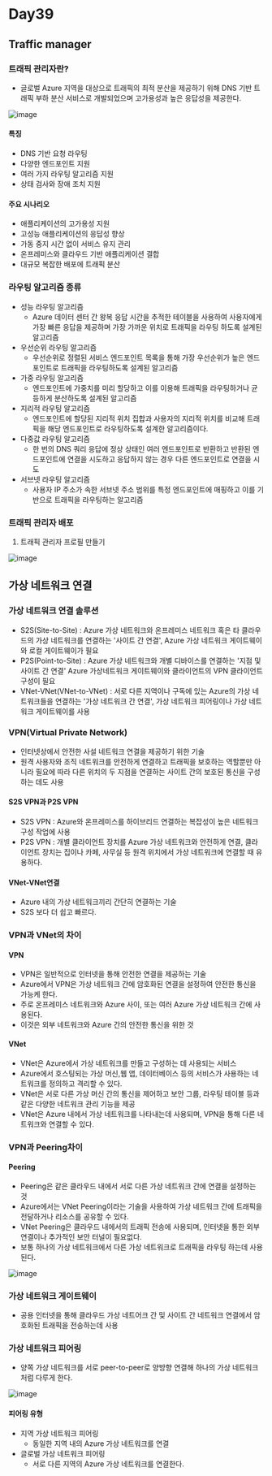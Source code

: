 # Day39

## Traffic manager

### 트래픽 관리자란?
- 글로벌 Azure 지역을 대상으로 트래픽의 최적 분산을 제공하기 위해 DNS 기반 트래픽 부하 분산 서비스로 개발되었으며 고가용성과 높은 응답성을 제공한다.

![image](https://github.com/JoEunSae/Metanet-Internship/assets/83803199/fe94ecb4-24dd-45dc-8c9b-a8407a9fd8e8)

#### 특징
- DNS 기반 요청 라우팅
- 다양한 엔드포인트 지원
- 여러 가지 라우팅 알고리즘 지원
- 상태 검사와 장애 조치 지원

#### 주요 시나리오
- 애플리케이션의 고가용성 지원
- 고성능 애플리케이션의 응답성 향상
- 가동 중지 시간 없이 서비스 유지 관리
- 온프레미스와 클라우드 기반 애플리케이션 결합
- 대규모 복잡한 배포에 트래픽 분산

### 라우팅 알고리즘 종류
- 성능 라우팅 알고리즘
  - Azure 데이터 센터 간 왕복 응답 시간을 추적한 테이블을 사용하여 사용자에게 가장 빠른 응답을 제공하며 가장 가까운 위치로 트래픽을 라우팅 하도록 설계된 알고리즘
- 우선순위 라우팅 알고리즘
  - 우선순위로 정렬된 서비스 엔드포인트 목록을 통해 가장 우선순위가 높은 엔드포인트로 트래픽을 라우팅하도록 설계된 알고리즘
- 가중 라우팅 알고리즘
  - 엔드포인트에 가중치를 미리 할당하고 이를 이용해 트래픽을 라우팅하거나 균등하게 분산하도록 설계된 알고리즘
- 지리적 라우팅 알고리즘
  - 엔드포인트에 할당된 지리적 위치 집합과 사용자의 지리적 위치를 비교해 트래픽을 해당 엔드포인트로 라우팅하도록 설계한 알고리즘이다.
- 다중값 라우팅 알고리즘
  - 한 번의 DNS 쿼리 응답에 정상 상태인 여러 엔드포인트로 반환하고 반환된 엔드포인트에 연결을 시도하고 응답하지 않는 경우 다른 엔드포인트로 연결을 시도
- 서브넷 라우팅 알고리즘
  - 사용자 IP 주소가 속한 서브넷 주소 범위를 특정 엔드포인트에 매핑하고 이를 기반으로 트래픽을 라우팅하는 알고리즘

### 트래픽 관리자 배포

1. 트래픽 관리자 프로필 만들기

![image](https://github.com/JoEunSae/Metanet-Internship/assets/83803199/20cef2d5-5034-4022-befd-77e3ff92be36)



## 가상 네트워크 연결

### 가상 네트워크 연결 솔루션
- S2S(Site-to-Site) : Azure 가상 네트워크와 온프레미스 네트워크 혹은 타 클라우드의 가상 네트워크를 연결하는 '사이트 간 연결', Azure 가상 네트워크 게이트웨이와 로컬 게이트웨이가 필요 
- P2S(Point-to-Site) : Azure 가상 네트워크와 개별 디바이스를 연결하는 '지점 및 사이트 간 연결' Azure 가상네트워크 게이트웨이와 클라이언트의 VPN 클라이언트 구성이 필요
- VNet-VNet(VNet-to-VNet) : 서로 다른 지역이나 구독에 있는 Azure의 가상 네트워크들을 연결하는 '가상 네트워크 간 연결', 가상 네트워크 피어링이나 가상 네트워크 게이트웨이를 사용

### VPN(Virtual Private Network)
- 인터넷상에서 안전한 사설 네트워크 연결을 제공하기 위한 기술
- 원격 사용자와 조직 네트워크를 안전하게 연결하고 트래픽을 보호하는 역할뿐만 아니라 필요에 따라 다른 위치의 두 지점을 연결하는 사이트 간의 보호된 통신을 구성하는 데도 사용

#### S2S VPN과 P2S VPN
- S2S VPN : Azure와 온프레미스를 하이브리드 연결하는 복잡성이 높은 네트워크 구성 작업에 사용
- P2S VPN : 개별 클라이언트 장치를 Azure 가상 네트워크와 안전하게 연결, 클라이언트 장치는 집이나 카페, 사무실 등 원격 위치에서 가상 네트워크에 연결할 때 유용하다.

#### VNet-VNet연결
- Azure 내의 가상 네트워크끼리 간단히 연결하는 기술
- S2S 보다 더 쉽고 빠르다.

### VPN과 VNet의 차이

#### VPN
- VPN은 일반적으로 인터넷을 통해 안전한 연결을 제공하는 기술
- Azure에서 VPN은 가상 네트워크 간에 암호화된 연결을 설정하여 안전한 통신을 가능케 한다.
- 주로 온프레미스 네트워크와 Azure 사이, 또는 여러 Azure 가상 네트워크 간에 사용된다.
- 이것은 외부 네트워크와 Azure 간의 안전한 통신을 위한 것

#### VNet
- VNet은 Azure에서 가상 네트워크를 만들고 구성하는 데 사용되는 서비스
- Azure에서 호스팅되는 가상 머신,웹 앱, 데이터베이스 등의 서비스가 사용하는 네트워크를 정의하고 격리할 수 있다.
- VNet은 서로 다른 가상 머신 간의 통신을 제어하고 보안 그룹, 라우팅 테이블 등과 같은 다양한 네트워크 관리 기능을 제공
- VNet은 Azure 내에서 가상 네트워크를 나타내는데 사용되며, VPN을 통해 다른 네트워크와 연결할 수 있다.

### VPN과 Peering차이

#### Peering
- Peering은 같은 클라우드 내에서 서로 다른 가상 네트워크 간에 연결을 설정하는 것
- Azure에서는 VNet Peering이라는 기술을 사용하여 가상 네트워크 간에 트래픽을 전달하거나 리소스를 공유할 수 있다.
- VNet Peering은 클라우드 내에서의 트래픽 전송에 사용되며, 인터넷을 통한 외부 연결이나 추가적인 보안 터널이 필요없다.
- 보통 하나의 가상 네트워크에서 다른 가상 네트워크로 트래픽을 라우팅 하는데 사용된다.

![image](https://github.com/JoEunSae/Metanet-Internship/assets/83803199/722f3342-164c-4d6d-abde-7838662406b1)

### 가상 네트워크 게이트웨이
- 공용 인터넷을 통해 클라우드 가상 네트어크 간 및 사이트 간 네트워크 연결에서 암호화된 트래픽을 전송하는데 사용

### 가상 네트워크 피어링
- 양쪽 가상 네트워크를 서로 peer-to-peer로 양방향 연결해 하나의 가상 네트워크처럼 다루게 한다.

![image](https://github.com/JoEunSae/Metanet-Internship/assets/83803199/683da208-9b20-41e1-8312-074a24963384)

#### 피어링 유형
- 지역 가상 네트워크 피어링
  - 동일한 지역 내의 Azure 가상 네트워크를 연결
- 글로벌 가상 네트워크 피어링
  - 서로 다른 지역의 Azure 가상 네트워크를 연결한다.
